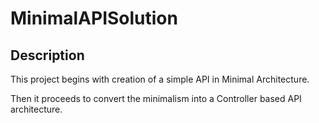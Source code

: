 # MinimalAPISolution

## Description

This project begins with creation of a simple API in Minimal Architecture. 

Then it proceeds to convert the minimalism into a Controller based API architecture.